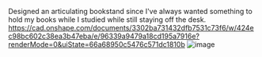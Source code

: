 Designed an articulating bookstand since I've always wanted something to hold my books while I studied while still staying off the desk.
https://cad.onshape.com/documents/3302ba731432dfb7531c73f6/w/424ec98bc602c38ea3b47eba/e/96339a9479a18cd195a7916e?renderMode=0&uiState=66a68950c5476c571dc1810b
![image](https://github.com/user-attachments/assets/0721c4a6-df51-4f91-9bc9-416068c5e397)
